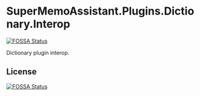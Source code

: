 # SuperMemoAssistant.Plugins.Dictionary.Interop
[![FOSSA Status](https://app.fossa.io/api/projects/git%2Bgithub.com%2Fsupermemo%2FSuperMemoAssistant.Plugins.Dictionary.Interop.svg?type=shield)](https://app.fossa.io/projects/git%2Bgithub.com%2Fsupermemo%2FSuperMemoAssistant.Plugins.Dictionary.Interop?ref=badge_shield)

Dictionary plugin interop.


## License
[![FOSSA Status](https://app.fossa.io/api/projects/git%2Bgithub.com%2Fsupermemo%2FSuperMemoAssistant.Plugins.Dictionary.Interop.svg?type=large)](https://app.fossa.io/projects/git%2Bgithub.com%2Fsupermemo%2FSuperMemoAssistant.Plugins.Dictionary.Interop?ref=badge_large)